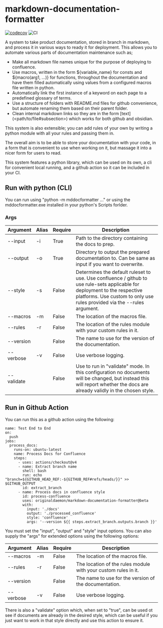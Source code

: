 # markdown-documentation-formatter

[![codecov](https://codecov.io/github/OriginalDaemon/markdown-documentation-formatter/graph/badge.svg?token=DRU8AZZKR7)](https://codecov.io/github/OriginalDaemon/markdown-documentation-formatter) ![CI](https://github.com/OriginalDaemon/markdown-documentation-processing/actions/workflows/ci.yml/badge.svg)

A system to take product documentation, stored in branch in markdown, and process it in various ways to ready it for deployment. This allows you to automate various parts of documentation maintenance such as;

 - Make all markdown file names unique for the purpose of deploying to confluence.
 - Use macros, written in the form ${variable_name} for consts and ${macro(arg1, ...)} for functions, throughout the documentation and have them filled automatically using values from a configured macros file written in python.
 - Automatically link the first instance of a keyword on each page to a predefined glossary of terms.
 - Use a structure of folders with README.md files for github convenience, but automate renaming them based on their parent folder.
 - Clean internal markdown links so they are in the form \[text\](\<path/to/file#subsection\>) which works for both github and obsidian.

This system is also extensible; you can add rules of your own by writing a python module with all your rules and passing them in. 

The overall aim is to be able to store your documentation with your code, in a form that is convenient to use when working on it, but massage it into a nicer form for users to read.

This system features a python library, which can be used on its own, a cli for convenient local running, and a github action so it can be included in your CI.

## Run with python (CLI)

You can run using "python -m mddocformatter ..." or using the mddocformatter.exe installed in your python's Scripts forlder.

### Args

| Argument   | Alias | Require | Description                                                                                                                                                                                            |
|------------|-------|---------|--------------------------------------------------------------------------------------------------------------------------------------------------------------------------------------------------------|
| --input    | -i    | True    | Path to the directory containing the docs to prep.                                                                                                                                                     |
| --output   | -o    | True    | Directory to output the prepared documentation to. Can be same as input if you want to overwrite.                                                                                                      |
| --style    | -s    | False   | Determines the default ruleset to use. Use confluence / github to use rule-sets applicable for deployment to the respective platforms. Use custom to only use rules provided via the --rules argument. |
| --macros   | -m    | False   | The location of the macros file.                                                                                                                                                                       |
| --rules    | -r    | False   | The location of the rules module with your custom rules in it.                                                                                                                                         |
| --version  |       | False   | The name to use for the version of the documentation.                                                                                                                                                  |
| --verbose  | -v    | False   | Use verbose logging.                                                                                                                                                                                   |
| --validate |       | False   | Use to run in "validate" mode. In this configuration no documents will be changed, but instead this will report whether the docs are already validly in the chosen style.                              |

## Run in Github Action

You can run this as a github action using the following:

```
name: Test End to End
on:
  push
jobs:
  process_docs:
    runs-on: ubuntu-latest
    name: Process Docs for Confluence
    steps:
      - uses: actions/checkout@v4
      - name: Extract branch name
        shell: bash
        run: echo "branch=${GITHUB_HEAD_REF:-${GITHUB_REF#refs/heads/}}" >> $GITHUB_OUTPUT
        id: extract_branch
      - name: Process docs in confluence style
        id: process-confluence
        uses: originaldaemon/markdown-documentation-formatter@beta
        with:
          input: './docs'
          output: './processed_confluence'
          style: 'confluence'
          args: '--version ${{ steps.extract_branch.outputs.branch }}'
```

You must set the "input", "output" and "style" input options. You can also supply the "args" for extended options using the following options:

| Argument  | Alias | Require | Description                                                                                                                                                                                            |
|-----------|-------|---------|--------------------------------------------------------------------------------------------------------------------------------------------------------------------------------------------------------|
| --macros  | -m    | False   | The location of the macros file.                                                                                                                                                                       |
| --rules   | -r    | False   | The location of the rules module with your custom rules in it.                                                                                                                                         |
| --version |       | False   | The name to use for the version of the documentation.                                                                                                                                                  |
| --verbose | -v    | False   | Use verbose logging.                                                                                                                                                                                   |

There is also a "validate" option which, when set to "true", can be used ot see if documents are already in the desired style, which can be useful if you just want to work in that style directly and use this action to ensure it.